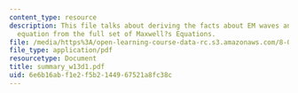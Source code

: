 ```yaml
---
content_type: resource
description: This file talks about deriving the facts about EM waves and the wave
  equation from the full set of Maxwell?s Equations.
file: /media/https%3A/open-learning-course-data-rc.s3.amazonaws.com/8-02-physics-ii-electricity-and-magnetism-spring-2007/6e6b16abf1e2f5b2144967521a8fc38c_summary_w13d1.pdf
file_type: application/pdf
resourcetype: Document
title: summary_w13d1.pdf
uid: 6e6b16ab-f1e2-f5b2-1449-67521a8fc38c
---
```

